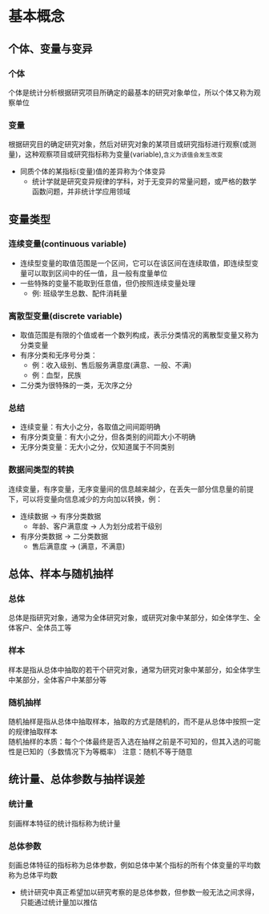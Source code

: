 # 基本概念

## 个体、变量与变异

### 个体
个体是统计分析根据研究项目所确定的最基本的研究对象单位，所以个体又称为观察单位

### 变量
根据研究目的确定研究对象，然后对研究对象的某项目或研究指标进行观察(或测量)，这种观察项目或研究指标称为变量(variable),`含义为该值会发生改变`
- 同质个体的某指标(变量)值的差异称为个体变异
  - 统计学就是研究变异规律的学科，对于无变异的常量问题，或严格的数学函数问题，并非统计学应用领域

## 变量类型
### 连续变量(continuous variable)
- 连续型变量的取值范围是一个区间，它可以在该区间在连续取值，即连续型变量可以取到区间中的任一值，且一般有度量单位
- 一些特殊的变量不能取到任意值，但仍按照连续变量处理
  - 例: 班级学生总数、配件消耗量

### 离散型变量(discrete variable)
- 取值范围是有限的个值或者一个数列构成，表示分类情况的离散型变量又称为分类变量
- 有序分类和无序号分类：
  - 例：收入级别、售后服务满意度(满意、一般、不满)
  - 例：血型，民族
- 二分类为很特殊的一类，无次序之分

### 总结
- 连续变量：有大小之分，各取值之间间距明确
- 有序分类变量：有大小之分，但各类别的间距大小不明确
- 无序分类变量：无大小之分，仅知道属于不同类别

### 数据间类型的转换
连续变量，有序变量，无序变量间的信息越来越少，在丢失一部分信息量的前提下，可以将变量向信息减少的方向加以转换，例：
- 连续数据 -> 有序分类数据
  - 年龄、客户满意度 -> 人为划分成若干级别
- 有序分类数据 -> 二分类数据
  - 售后满意度 -> (满意，不满意)

## 总体、样本与随机抽样
### 总体
总体是指研究对象，通常为全体研究对象，或研究对象中某部分，如全体学生、全体客户、全体员工等

### 样本
样本是指从总体中抽取的若干个研究对象，通常为研究对象中某部分，如全体学生中某部分，全体客户中某部分等

### 随机抽样
随机抽样是指从总体中抽取样本，抽取的方式是随机的，而不是从总体中按照一定的规律抽取样本  
随机抽样的本质：每个个体最终是否入选在抽样之前是不可知的，但其入选的可能性是已知的（多数情况下为等概率）
注意：随机不等于随意


## 统计量、总体参数与抽样误差
### 统计量
刻画样本特征的统计指标称为统计量

### 总体参数
刻画总体特征的指标称为总体参数，例如总体中某个指标的所有个体变量的平均数称为总体平均数
- 统计研究中真正希望加以研究考察的是总体参数，但参数一般无法之间求得，只能通过统计量加以推估
